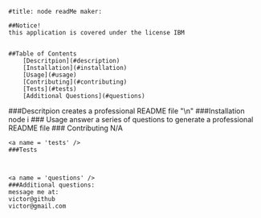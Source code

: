 
    #title: node readMe maker:
    
    ##Notice!
    this application is covered under the license IBM

    
    ##Table of Contents
        [Descritpion](#description)
        [Installation](#installation)
        [Usage](#usage)
        [Contributing](#contributing)
        [Tests](#tests)
        [Additional Questions](#questions)

<a name="description" />
    ###Descritpion
    creates a professional README file
    "\n"


<a name = "installation" />
    ###Installation
    node i


<a name = 'usage' />
    ### Usage
    answer a series of questions to generate a professional README file


<a name = 'contributing' />
    ### Contributing
    N/A


    <a name = 'tests' />
    ###Tests
    


    <a name = 'questions' />
    ###Additional questions:
    message me at:
    victor@github
    victor@gmail.com

    
